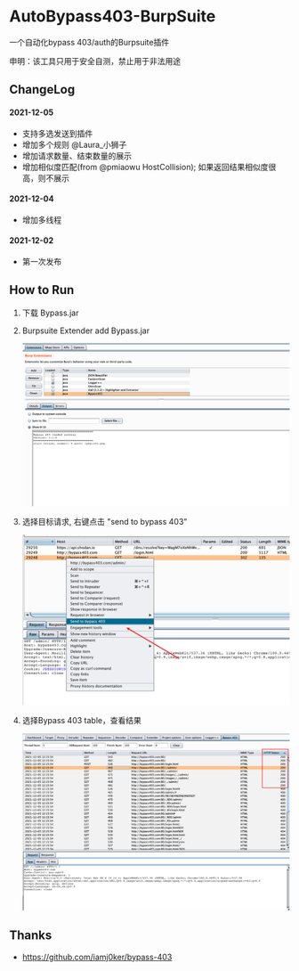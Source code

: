 # AutoBypass403-BurpSuite
一个自动化bypass 403/auth的Burpsuite插件

申明：该工具只用于安全自测，禁止用于非法用途

## ChangeLog

#### 2021-12-05

* 支持多选发送到插件
* 增加多个规则 @Laura_小狮子
* 增加请求数量、结束数量的展示
* 增加相似度匹配(from @pmiaowu HostCollision); 如果返回结果相似度很高，则不展示

#### 2021-12-04

* 增加多线程

#### 2021-12-02 

- 第一次发布

## How to Run ##

1. 下载 Bypass.jar

2. Burpsuite Extender add Bypass.jar

   ![image-20211204120709887](README_picture/image-20211204120709887.png)

   

3. 选择目标请求, 右键点击 "send to bypass 403"

   ![image-20211202221317291](README_picture/image-20211202221317291.png)

4. 选择Bypass 403 table，查看结果

   ![image-20211205121741248](README_picture/image-20211205121741248.png)

   

## Thanks

*  https://github.com/iamj0ker/bypass-403
